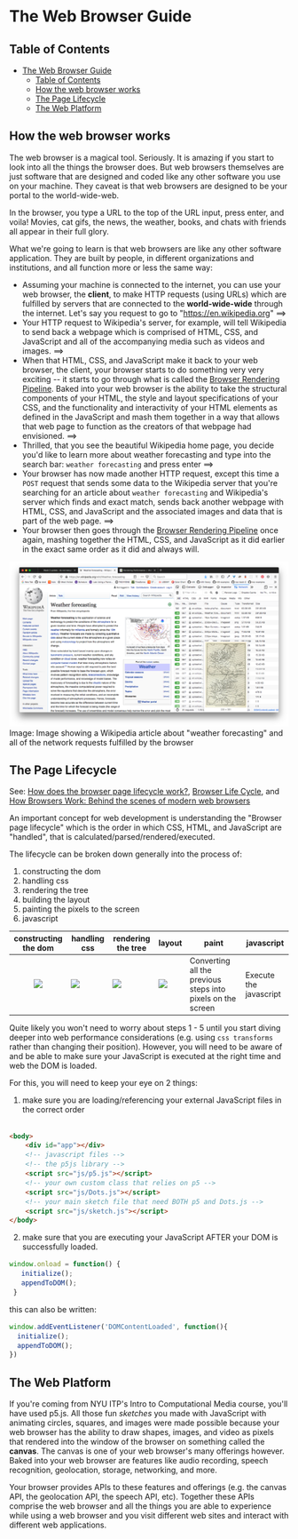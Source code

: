 # The Web Browser Guide

## Table of Contents

- [The Web Browser Guide](#the-web-browser-guide)
    - [Table of Contents](#table-of-contents)
    - [How the web browser works](#how-the-web-browser-works)
    - [The Page Lifecycle](#the-page-lifecycle)
    - [The Web Platform](#the-web-platform)

## How the web browser works

The web browser is a magical tool. Seriously. It is amazing if you start to look into all the things the browser does.
But web browsers themselves are just software that are designed and coded like any other software you use on your
machine. They caveat is that web browsers are designed to be your portal to the world-wide-web.

In the browser, you type a URL to the top of the URL input, press enter, and voila! Movies, cat gifs, the news, the
weather, books, and chats with friends all appear in their full glory.

What we're going to learn is that web browsers are like any other software application. They are built by people, in
different organizations and institutions, and all function more or less the same way:

* Assuming your machine is connected to the internet, you can use your web browser, the **client**, to make HTTP
  requests (using URLs) which are fulfilled by servers that are connected to the **world-wide-wide** through the
  internet. Let's say you request to go to "https://en.wikipedia.org" ==>
* Your HTTP request to Wikipedia's server, for example, will tell Wikipedia to send back a webpage which is comprised of
  HTML, CSS, and JavaScript and all of the accompanying media such as videos and images. ==>
* When that HTML, CSS, and JavaScript make it back to your web browser, the client, your browser starts to do something
  very very exciting -- it starts to go through what is called
  the [Browser Rendering Pipeline](http://dbaron.github.io/browser-rendering/). Baked into your web browser is the
  ability to take the structural components of your HTML, the style and layout specifications of your CSS, and the
  functionality and interactivity of your HTML elements as defined in the JavaScript and mash them together in a way
  that allows that web page to function as the creators of that webpage had envisioned. ==>
* Thrilled, that you see the beautiful Wikipedia home page, you decide you'd like to learn more about weather
  forecasting and type into the search bar: `weather forecasting` and press enter ==>
* Your browser has now made another HTTP request, except this time a `POST` request that sends some data to the
  Wikipedia server that you're searching for an article about `weather forecasting` and Wikipedia's server which finds
  and exact match, sends back another webpage with HTML, CSS, and JavaScript and the associated images and data that is
  part of the web page. ==>
* Your browser then goes through the [Browser Rendering Pipeline](http://dbaron.github.io/browser-rendering/) once
  again, mashing together the HTML, CSS, and JavaScript as it did earlier in the exact same order as it did and always
  will.

![Image showing a Wikipedia article about "weather forecasting" and all of the network requests fulfilled by the browser](/assets/week02-browser-01.png)
Image: Image showing a Wikipedia article about "weather forecasting" and all of the network requests fulfilled by the
browser

## The Page Lifecycle

See: [How does the browser page lifecycle work?](https://stackoverflow.com/questions/44044956/how-does-browser-page-lifecycle-sequence-work), [Browser Life Cycle](https://dzone.com/articles/browser-life-cycle),
and [How Browsers Work: Behind the scenes of modern web browsers](https://www.html5rocks.com/en/tutorials/internals/howbrowserswork/)

An important concept for web development is understanding the "Browser page lifecycle" which is the order in which CSS,
HTML, and JavaScript are "handled", that is calculated/parsed/rendered/executed.

The lifecycle can be broken down generally into the process of:

1. constructing the dom
2. handling css
3. rendering the tree
4. building the layout
5. painting the pixels to the screen
6. javascript

|           constructing the dom           | handling css                             | rendering the tree                       | layout                                   | paint                                                       | javascript             |
|:----------------------------------------:|------------------------------------------|------------------------------------------|------------------------------------------|-------------------------------------------------------------|------------------------|
| ![](https://i.stack.imgur.com/qBRao.png) | ![](https://i.stack.imgur.com/035w3.png) | ![](https://i.stack.imgur.com/Y9eFa.png) | ![](https://i.stack.imgur.com/eSgwA.png) | Converting all the previous steps into pixels on the screen | Execute the javascript |

Quite likely you won't need to worry about steps 1 - 5 until you start diving deeper into web performance
considerations (e.g. using `css transforms` rather than changing their position). However, you will need to be aware of
and be able to make sure your JavaScript is executed at the right time and web the DOM is loaded.

For this, you will need to keep your eye on 2 things:

1. make sure you are loading/referencing your external JavaScript files in the correct order

  ```html
  
  <body>
      <div id="app"></div>
      <!-- javascript files -->
      <!-- the p5js library -->
      <script src="js/p5.js"></script>
      <!-- your own custom class that relies on p5 -->
      <script src="js/Dots.js"></script>
      <!-- your main sketch file that need BOTH p5 and Dots.js -->
      <script src="js/sketch.js"></script>
  </body>
  ```

2. make sure that you are executing your JavaScript AFTER your DOM is successfully loaded.

  ```js
  window.onload = function() {
     initialize();
     appendToDOM();
   }
  ```

this can also be written:

  ```js
  window.addEventListener('DOMContentLoaded', function(){
    initialize();
    appendToDOM();
  })
  ```

## The Web Platform

If you're coming from NYU ITP's Intro to Computational Media course, you'll have used p5.js. All those fun *sketches*
you made with JavaScript with animating circles, squares, and images were made possible because your web browser has the
ability to draw shapes, images, and video as pixels that rendered into the window of the browser on something called the
**canvas**. The canvas is one of your web browser's many offerings however. Baked into your web browser are features
like audio recording, speech recognition, geolocation, storage, networking, and more.

Your browser provides APIs to these features and offerings (e.g. the canvas API, the geolocation API, the speech API,
etc). Together these APIs comprise the web browser and all the things you are able to experience while using a web
browser and you visit different web sites and interact with different web applications.
